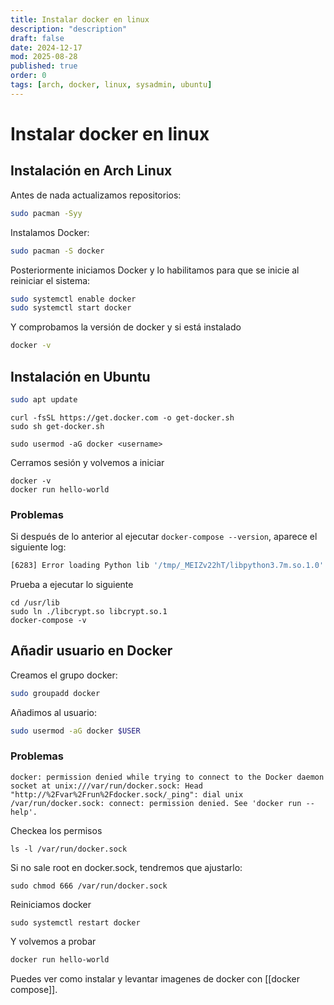 ```yaml
---
title: Instalar docker en linux
description: "description"
draft: false
date: 2024-12-17
mod: 2025-08-28
published: true
order: 0
tags: [arch, docker, linux, sysadmin, ubuntu]
---
```


# Instalar docker en linux

## Instalación en Arch Linux

Antes de nada actualizamos repositorios:

```bash
sudo pacman -Syy
```

Instalamos Docker:

```bash
sudo pacman -S docker
```

Posteriormente iniciamos Docker y lo habilitamos para que se inicie al reiniciar el sistema:

```bash
sudo systemctl enable docker
sudo systemctl start docker
```

Y comprobamos la versión de docker y si está instalado

```bash
docker -v
```

## Instalación en Ubuntu

```bash
sudo apt update
```

```shell
curl -fsSL https://get.docker.com -o get-docker.sh
sudo sh get-docker.sh
```

```shell
sudo usermod -aG docker <username>
```

Cerramos sesión y volvemos a iniciar

```shell
docker -v
docker run hello-world
```

### Problemas

Si después de lo anterior al ejecutar `docker-compose --version`, aparece el siguiente log:

```bash
[6283] Error loading Python lib '/tmp/_MEIZv22hT/libpython3.7m.so.1.0': dlopen: libcrypt.so.1: cannot open shared object file: No such file or directory
```

Prueba a ejecutar lo siguiente

```shell
cd /usr/lib
sudo ln ./libcrypt.so libcrypt.so.1
docker-compose -v
```

## Añadir usuario en Docker

Creamos el grupo docker:

```bash
sudo groupadd docker
```

Añadimos al usuario:

```bash
sudo usermod -aG docker $USER
```

### Problemas

```shell
docker: permission denied while trying to connect to the Docker daemon socket at unix:///var/run/docker.sock: Head "http://%2Fvar%2Frun%2Fdocker.sock/_ping": dial unix /var/run/docker.sock: connect: permission denied. See 'docker run --help'.
```

Checkea los permisos

```shell
ls -l /var/run/docker.sock
```

Si no sale root en docker.sock, tendremos que ajustarlo:

```shell
sudo chmod 666 /var/run/docker.sock
```

Reiniciamos docker

```shell
sudo systemctl restart docker
```

Y volvemos a probar

```bash
docker run hello-world
```

Puedes ver como instalar y levantar imagenes de docker con [[docker compose]].
